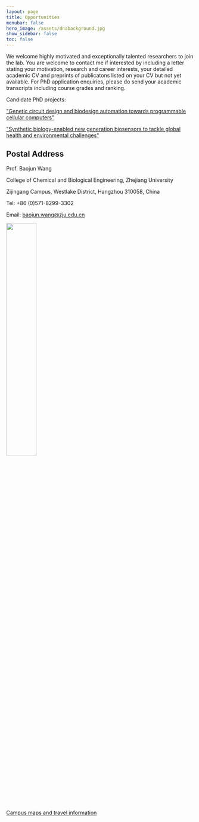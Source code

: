 ```yaml
---
layout: page
title: Opportunities
menubar: false
hero_image: /assets/dnabackground.jpg
show_sidebar: false
toc: false
---
```


We welcome highly motivated and exceptionally talented researchers to join the lab. You are welcome to contact me if interested by including a letter stating your motivation, research and career interests, your detailed academic CV and preprints of publicatons listed on your CV but not yet available. For PhD application enquiries, please do send your academic transcripts including course grades and ranking. 

Candidate PhD projects: 

["Genetic circuit design and biodesign automation towards programmable cellular computers"](https://www.findaphd.com/phds/project/genetic-circuit-design-and-biodesign-automation-towards-programmable-cellular-computers/?p125795)

["Synthetic biology-enabled new generation biosensors to tackle global health and environmental challenges"](https://www.findaphd.com/phds/project/synthetic-biology-enabled-new-generation-biosensors-to-tackle-global-health-and-environmental-challenges/?p125796)


## Postal Address


Prof. Baojun Wang 

College of Chemical and Biological Engineering, Zhejiang University

Zijingang Campus, Westlake District, Hangzhou 310058, China

Tel: +86 (0)571-8299-3302 

Email: baojun.wang@zju.edu.cn

<img alt="" src="../assets/zju.png" style=" width:40%">

[Campus maps and travel information](https://map.zju.edu.cn/index.html)
